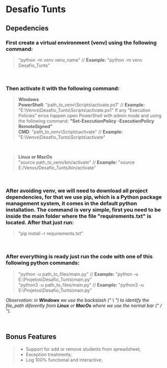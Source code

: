 # Desafio Tunts

## Depedencies
### First create a virtual environment (venv) using the following command:
>"python -m venv venv_name" // **Example:** "python -m venv Desafio_Tunts"

&nbsp;

### Then activate it with the following command: 
>**Windows**  
>**PowerShell**: "path_to_venv\Scripts\activate.ps1" // **Example:** "E:\Venvs\Desafio_Tunts\Scripts\activate.ps1"
>If any "Execution Policies" erros happen open PowerShell with admin mode and using the following command: **"Set-ExecutionPolicy -ExecutionPolicy RemoteSigned"**  
>**CMD**: "path_to_venv\Scripts\activate" // **Example:** "E:\Venvs\Desafio_Tunts\Scripts\activate"

&nbsp;

> **Linux or MacOs**  
> "source path_to_venv/bin/activate" // **Example:** "source E:/Venvs/Desafio_Tunts/bin/activate"

&nbsp;

### After avoiding venv, we will need to download all project dependencies, for that we use pip, which is a Python package management system, it comes in the default python installation. The command is very simple, first you need to be inside the main folder where the file "requirements.txt" is located. After that just run: 
>"pip install -r requirements.txt"

&nbsp;

### After everything is ready just run the code with one of this following python commands:
>"python -u path_to_files/main.py" // **Example:** "python -u E:\Projetos\Desafio_Tunts\main.py"  
>"python3 -u path_to_files/main.py" // **Example:** "python3 -u E:\Projetos\Desafio_Tunts\main.py"

_Observation: in **Windows** we use the backslash (" \\ ") to identify the file_path diferently from **Linux** or **MacOs** where we use the normal bar (" / ")._

&nbsp;

## Bonus Features
>* Support for add or remove students from spreadsheet;
>* Exception treatments;
>* Log 100% functional and interactive;